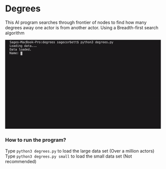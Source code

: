 # Degrees

This AI program searches through frontier of nodes to find how many degrees away one actor is from another actor. Using a Breadth-first search algorithm

![Gif showing actor search](./Degrees.gif)

### How to run the program?
Type ```python3 degrees.py``` to load the large data set (Over a million actors)
Type ```python3 degrees.py small``` to load the small data set (Not recommended)